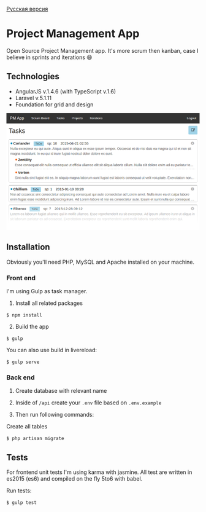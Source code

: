 [Русская версия](https://github.com/artemdemo/pm-app/blob/master/readme-ru.md)

# Project Management App

Open Source Project Management app. It's more scrum then kanban, case I believe in sprints and iterations :smile:


## Technologies

* AngularJS v.1.4.6 (with TypeScript v.1.6)
* Laravel v.5.1.11
* Foundation for grid and design

![alt tag](https://github.com/artemdemo/pm-app/blob/master/_img/pmapp.png "Project Management App")

## Installation

Obviously you'll need PHP, MySQL and Apache installed on your machine.

### Front end

I'm using Gulp as task manager.

1. Install all related packages
```
$ npm install
```

2. Build the app
```
$ gulp
```

You can also use build in livereload:
```
$ gulp serve
```

### Back end

1. Create database with relevant name

2. Inside of `/api` create your `.env` file based on `.env.example`

3. Then run following commands:

Create all tables
```
$ php artisan migrate
```

## Tests

For frontend unit tests I'm using karma with jasmine.
All test are written in es2015 (es6) and compiled on the fly 5to6 with babel.


Run tests:
```
$ gulp test
```
